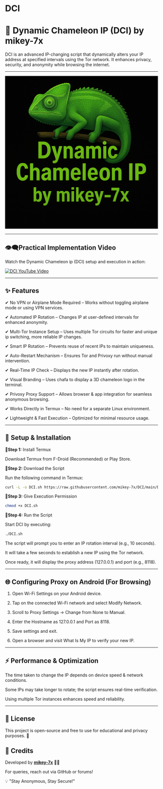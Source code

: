 # DCI
# **🦎 Dynamic Chameleon IP (DCI) by mikey-7x**

DCI is an advanced IP-changing script that dynamically alters your IP address at specified intervals using the Tor network. It enhances privacy, security, and anonymity while browsing the internet.


---

![Dynamic Chameleon IP](https://github.com/mikey-7x/DCI/blob/main/3D%20DCI.PNG?raw=true)

---

## **👁️‍🗨️Practical Implementation Video**  
Watch the Dynamic Chameleon ip (DCI) setup and execution in action:  

[![DCI YouTube Video](https://img.youtube.com/vi/RcVl_N31GGs/0.jpg)](https://youtu.be/RcVl_N31GGs)  

---

## **✨ Features**

✔ No VPN or Airplane Mode Required – Works without toggling airplane mode or using VPN services.

✔ Automated IP Rotation – Changes IP at user-defined intervals for enhanced anonymity.

✔ Multi-Tor Instance Setup – Uses multiple Tor circuits for faster and unique ip switching, more reliable IP changes.

✔ Smart IP Rotation – Prevents reuse of recent IPs to maintain uniqueness.

✔ Auto-Restart Mechanism – Ensures Tor and Privoxy run without manual intervention.

✔ Real-Time IP Check – Displays the new IP instantly after rotation.

✔ Visual Branding – Uses chafa to display a 3D chameleon logo in the terminal.

✔ Privoxy Proxy Support – Allows browser & app integration for seamless anonymous browsing.

✔ Works Directly in Termux – No need for a separate Linux environment.

✔ Lightweight & Fast Execution – Optimized for minimal resource usage.


---

## **🚀 Setup & Installation**

**🧩Step 1:** Install Termux

Download Termux from F-Droid (Recommended) or Play Store.


**🧩Step 2:** Download the Script

Run the following command in Termux:

```sh
curl -L -o DCI.sh https://raw.githubusercontent.com/mikey-7x/DCI/main/DCI.sh
```

**🧩Step 3:** Give Execution Permission

```sh
chmod +x DCI.sh
```

**🧩Step 4:** Run the Script

Start DCI by executing:

```sh
./DCI.sh
```

The script will prompt you to enter an IP rotation interval (e.g., 10 seconds).

It will take a few seconds to establish a new IP using the Tor network.

Once ready, it will display the proxy address (127.0.0.1) and port (e.g., 8118).



---

## **🌐 Configuring Proxy on Android (For Browsing)**

1. Open Wi-Fi Settings on your Android device.


2. Tap on the connected Wi-Fi network and select Modify Network.


3. Scroll to Proxy Settings → Change from None to Manual.


4. Enter the Hostname as 127.0.0.1 and Port as 8118.


5. Save settings and exit.


6. Open a browser and visit What Is My IP to verify your new IP.




---

## **⚡ Performance & Optimization**

The time taken to change the IP depends on device speed & network conditions.

Some IPs may take longer to rotate; the script ensures real-time verification.

Using multiple Tor instances enhances speed and reliability.



---

## **📜 License**

This project is open-source and free to use for educational and privacy purposes. 🚀

## **📜 Credits**  
Developed by **[mikey-7x](https://github.com/mikey-7x)** 🚀🔥  

 For queries, reach out via GitHub or forums!

💡 "Stay Anonymous, Stay Secure!" 

